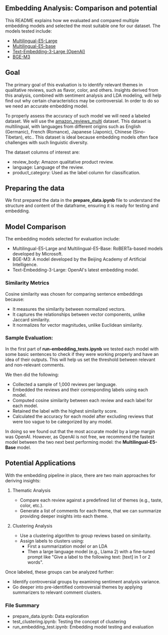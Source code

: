 ## Embedding Analysis: Comparison and potential

This README explains how we evaluated and compared multiple embedding models and selected the most suitable one for our dataset. The models tested include:
* [Multilingual-E5-Large](https://huggingface.co/intfloat/multilingual-e5-large)
* [Multilingual-E5-base](https://huggingface.co/intfloat/multilingual-e5-base)
* [Text-Embedding-3-Large (OpenAI)](https://platform.openai.com/docs/guides/embeddings/) 
* [BGE-M3](https://huggingface.co/BAAI/bge-m3)

## Goal
The primary goal of this evaluation is to identify relevant themes in qualitative reviews, such as flavor, color, and others. Insights derived from this analysis, combined with sentiment analysis and LDA modeling, will help find out why certain characteristics may be controversial. In order to do so we need an accurate embedding model. 

To properly assess the accuracy of such model we will need a labeled dataset. We will use the [amazon_reviews_multi](https://huggingface.co/datasets/defunct-datasets/amazon_reviews_multi) dataset. This dataset is multilingual, with languages from different origins such as English (Germanic), French (Romance), Japanese (Japonic), Chinese (Sino-Tibetan), etc.. This dataset is ideal because embedding models often face challenges with such linguistic diversity.

The dataset columns of interest are:

* review_body: Amazon qualitative product review.
* language: Language of the review.
* product_category: Used as the label column for classification.
## Preparing the data

We first prepared the data in the **prepare_data.ipynb** file to understand the structure and content of the dataframe, ensuring it is ready for testing and embedding.

## Model Comparison

The embedding models selected for evaluation include:

* Multilingual-E5-Large and Multilingual-E5-Base: RoBERTa-based models developed by Microsoft.
* BGE-M3: A model developed by the Beijing Academy of Artificial Intelligence.
* Text-Embedding-3-Large: OpenAI's latest embedding model.

### Similarity Metrics

Cosine similarity was chosen for comparing sentence embeddings because:

* It measures the similarity between normalized vectors.
* It captures the relationships between vector components, unlike Jaccard similarity.
* It normalizes for vector magnitudes, unlike Euclidean similarity.

### Sample Evaluation:
In the first part of **run-embedding_tests.ipynb** we tested each model with some basic sentences to check if they were working properly and have an idea of their outputs. This will help us set the threshold between relevant and non-relevant comments. 

We then did the following: 

* Collected a sample of 1,000 reviews per language.
* Embedded the reviews and their corresponding labels using each model.
* Computed cosine similarity between each review and each label for each model.
* Retained the label with the highest similarity score.
* Calculated the accuracy for each model after excluding reviews that were too vague to be categorized by any model.

In doing so we found out that the most accurate model by a large margin was OpenAI. However, as OpenAI is not free, we recommend the fastest model between the two next best performing model: the **Multilingual-E5-Base** model.

## Potential Applications

With the embedding pipeline in place, there are two main approaches for deriving insights:

1. Thematic Analysis
   * Compare each review against a predefined list of themes (e.g., taste, color, etc.).
   * Generate a list of comments for each theme, that we can summarize providing deeper insights into each theme.

2. Clustering Analysis
   * Use a clustering algorithm to group reviews based on similarity.
   * Assign labels to clusters using:
     * First a summarization model or an LDA
     * Then a large language model (e.g., Llama 2) with a fine-tuned prompt like "Give a label to the following text: [text] in 1 or 2 words".
     
Once labeled, these groups can be analyzed further:

* Identify controversial groups by examining sentiment analysis variance.
* Go deeper into pre-identified controversial themes by applying summarizers to relevant comment clusters.

### File Summary
* prepare_data.ipynb: Data exploration
* test_clustering.ipynb: Testing the concept of clustering
* run_embedding_test.ipynb: Embedding model testing and evaluation